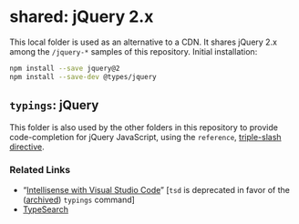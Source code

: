 # shared: jQuery 2.x

This local folder is used as an alternative to a CDN. It shares jQuery 2.x among the `/jquery-*` samples of this repository. Initial installation:

```bash
npm install --save jquery@2
npm install --save-dev @types/jquery
```

## `typings`: jQuery

This folder is also used by the other folders in this repository to provide code-completion for jQuery JavaScript, using the `reference`, [triple-slash directive](https://www.typescriptlang.org/docs/handbook/triple-slash-directives.html).

### Related Links

* “[Intellisense with Visual Studio Code](https://johnpapa.net/intellisense-witha-visual-studio-code/)” [`tsd` is deprecated in favor of the ([archived](https://github.com/typings/typings)) `typings` command]
* [TypeSearch](https://microsoft.github.io/TypeSearch/)